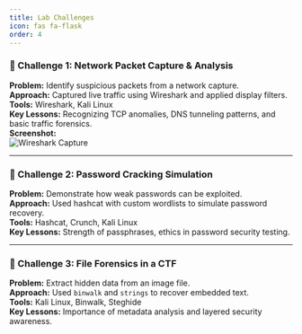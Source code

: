 ```yaml
---
title: Lab Challenges
icon: fas fa-flask
order: 4
---
```


### 🔐 Challenge 1: Network Packet Capture & Analysis
**Problem:** Identify suspicious packets from a network capture.  
**Approach:** Captured live traffic using Wireshark and applied display filters.  
**Tools:** Wireshark, Kali Linux  
**Key Lessons:** Recognizing TCP anomalies, DNS tunneling patterns, and basic traffic forensics.  
**Screenshot:**  
![Wireshark Capture](/assets/lab1.png)

---

### 🧰 Challenge 2: Password Cracking Simulation
**Problem:** Demonstrate how weak passwords can be exploited.  
**Approach:** Used hashcat with custom wordlists to simulate password recovery.  
**Tools:** Hashcat, Crunch, Kali Linux  
**Key Lessons:** Strength of passphrases, ethics in password security testing.

---

### 🧩 Challenge 3: File Forensics in a CTF
**Problem:** Extract hidden data from an image file.  
**Approach:** Used `binwalk` and `strings` to recover embedded text.  
**Tools:** Kali Linux, Binwalk, Steghide  
**Key Lessons:** Importance of metadata analysis and layered security awareness.

